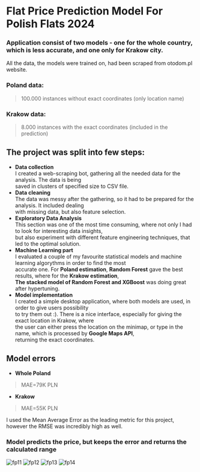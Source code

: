 # Flat Price Prediction Model For Polish Flats 2024
### Application consist of two models - one for the whole country, which is less accurate, and one only for Krakow city.

All the data, the models were trained on, had been scraped from otodom.pl website.

### Poland data:
> 100.000 instances without exact coordinates (only location name)
### Krakow data:
> 8.000 instances with the exact coordinates (included in the prediction)

## The project was split into few steps:
- **Data collection**<br>
  I created a web-scraping bot, gathering all the needed data for the analysis. The data is being <br>
  saved in clusters of specified size to CSV file.
  <br>
- **Data cleaning**<br>
  The data was messy after the gathering, so it had to be prepared for the analysis. It included dealing <br>
  with missing data, but also feature selection.
  <br>
- **Exploratory Data Analysis**<br>
  This section was one of the most time consuming, where not only I had to look for interesting data insights, <br>
  but also experiment with different feature engineering techniques, that led to the optimal solution.
  <br>
- **Machine Learning part**<br>
  I evaluated a couple of my favourite statistical models and machine learning algorythms in order to find the most <br>
  accurate one.
  For **Poland estimation**, **Random Forest** gave the best results, where for the **Krakow estimation**, <br>
  **The stacked model of Random Forest and XGBoost** was doing great after hypertuning.
  <br>
- **Model implementation**<br>
  I created a simple desktop application, where both models are used, in order to give users possibility <br>
  to try them out :). There is a nice interface, especially for giving the exact location in Krakow, where <br>
  the user can either press the location on the minimap, or type in the name, which is processed by **Google Maps API**, <br>
  returning the exact coordinates.

## Model errors
- **Whole Poland**
> MAE=79K PLN
- **Krakow**
> MAE=55K PLN

I used the Mean Average Error as the leading metric for this project, however the RMSE was incredibly high as well.



### Model predicts the price, but keeps the error and returns the calculated range
![fp11](https://github.com/milonpabis/otodom-price-estimation/assets/116438884/09e1b145-452a-4e4f-a4ee-c56d06672684)
![fp12](https://github.com/milonpabis/otodom-price-estimation/assets/116438884/2d57e783-3b86-4c0d-991f-4a29c2c33ad7)
![fp13](https://github.com/milonpabis/otodom-price-estimation/assets/116438884/53e2484a-b375-468b-bc09-8ef553b347dc)
![fp14](https://github.com/milonpabis/otodom-price-estimation/assets/116438884/2eb836a9-e47d-473f-9dec-81ef4935d45e)

